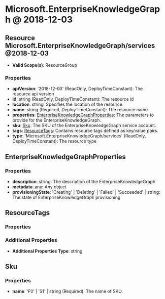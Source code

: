 # Microsoft.EnterpriseKnowledgeGraph @ 2018-12-03

## Resource Microsoft.EnterpriseKnowledgeGraph/services@2018-12-03
* **Valid Scope(s)**: ResourceGroup
### Properties
* **apiVersion**: '2018-12-03' (ReadOnly, DeployTimeConstant): The resource api version
* **id**: string (ReadOnly, DeployTimeConstant): The resource id
* **location**: string: Specifies the location of the resource.
* **name**: string (Required, DeployTimeConstant): The resource name
* **properties**: [EnterpriseKnowledgeGraphProperties](#enterpriseknowledgegraphproperties): The parameters to provide for the EnterpriseKnowledgeGraph.
* **sku**: [Sku](#sku): The SKU of the EnterpriseKnowledgeGraph service account.
* **tags**: [ResourceTags](#resourcetags): Contains resource tags defined as key/value pairs.
* **type**: 'Microsoft.EnterpriseKnowledgeGraph/services' (ReadOnly, DeployTimeConstant): The resource type

## EnterpriseKnowledgeGraphProperties
### Properties
* **description**: string: The description of the EnterpriseKnowledgeGraph
* **metadata**: any: Any object
* **provisioningState**: 'Creating' | 'Deleting' | 'Failed' | 'Succeeded' | string: The state of EnterpriseKnowledgeGraph provisioning

## ResourceTags
### Properties
### Additional Properties
* **Additional Properties Type**: string

## Sku
### Properties
* **name**: 'F0' | 'S1' | string (Required): The name of SKU.

